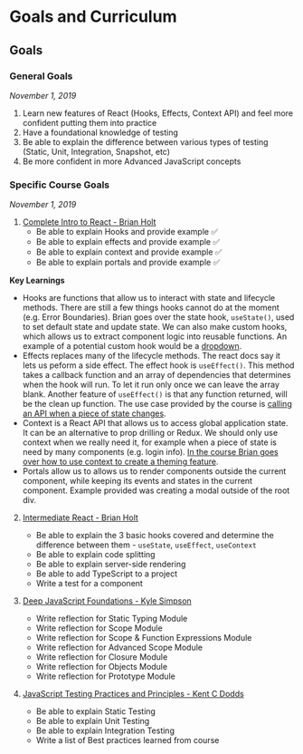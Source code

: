 # Goals and Curriculum
## Goals
### General Goals
*November 1, 2019*
1) Learn new features of React (Hooks, Effects, Context API) and feel more confident putting them into practice
2) Have a foundational knowledge of testing
3) Be able to explain the difference between various types of testing (Static, Unit, Integration, Snapshot, etc)
4) Be more confident in more Advanced JavaScript concepts

### Specific Course Goals
*November 1, 2019*
1) [Complete Intro to React - Brian Holt](https://frontendmasters.com/courses/complete-react-v5/)
	- Be able to explain Hooks and provide example ✅
	- Be able to explain effects and provide example ✅
	- Be able to explain context and provide example ✅
	- Be able to explain portals and provide example ✅

**Key Learnings**  
- Hooks are functions that allow us to interact with state and lifecycle methods. There are still a few things hooks cannot do at the moment (e.g. Error Boundaries). Brian goes over the state hook, `useState()`, used to set default state and update state. We can also make custom hooks, which allows us to extract component logic into reusable functions. An example of a potential custom hook would be a [dropdown](https://github.com/ngojenny/pd-notes/blob/master/complete-intro-to-react-v5-brian-holt/notes.md#hooks).
- Effects replaces many of the lifecycle methods. The react docs say it lets us peform a side effect. The effect hook is `useEffect()`. This method takes a callback function and an array of dependencies that determines when the hook will run. To let it run only once we can leave the array blank. Another feature of `useEffect()` is that any function returned, will be the clean up function. The use case provided by the course is [calling an API when a piece of state changes](https://github.com/ngojenny/pd-notes/blob/master/complete-intro-to-react-v5-brian-holt/notes.md#effects).
- Context is a React API that allows us to access global application state. It can be an alternative to prop drilling or Redux. We should only use context when we really need it, for example when a piece of state is need by many components (e.g. login info). [In the course Brian goes over how to use context to create a theming feature](https://github.com/ngojenny/pd-notes/blob/master/complete-intro-to-react-v5-brian-holt/notes.md#context).
- Portals allow us to allows us to render components outside the current component, while keeping its events and states in the current component. Example provided was creating a modal outside of the root div.

2) [Intermediate React - Brian Holt](https://frontendmasters.com/courses/intermediate-react-v2/)
	- Be able to explain the 3 basic hooks covered and determine the difference between them - `useState`, `useEffect`, `useContext`
	- Be able to explain code splitting
	- Be able to explain server-side rendering
	- Be able to add TypeScript to a project
	- Write a test for a component

3) [Deep JavaScript Foundations  - Kyle Simpson](https://frontendmasters.com/courses/deep-javascript-v3/)
	- Write reflection for Static Typing Module
	- Write reflection for Scope Module
	- Write reflection for Scope & Function Expressions Module
	- Write reflection for Advanced Scope Module
	- Write reflection for Closure Module
	- Write reflection for Objects Module
	- Write reflection for Prototype Module
4) [JavaScript Testing Practices and Principles - Kent C Dodds](https://frontendmasters.com/courses/testing-practices-principles/)
	- Be able to explain Static Testing
	- Be able to explain Unit Testing
	- Be able to explain Integration Testing
	- Write a list of Best practices learned from course
